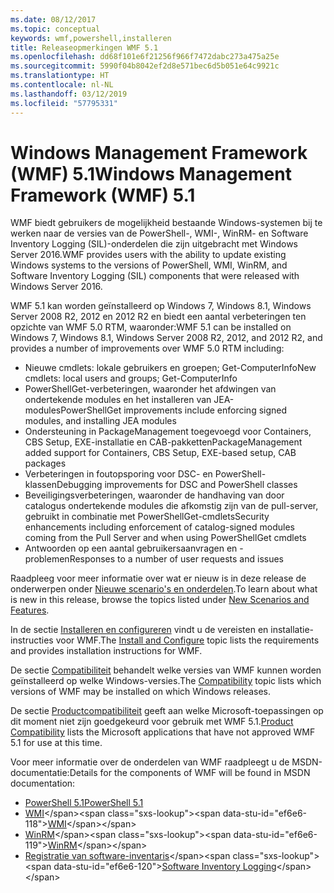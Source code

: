 ```yaml
---
ms.date: 08/12/2017
ms.topic: conceptual
keywords: wmf,powershell,installeren
title: Releaseopmerkingen WMF 5.1
ms.openlocfilehash: dd68f101e6f21256f966f7472dabc273a475a25e
ms.sourcegitcommit: 5990f04b8042ef2d8e571bec6d5b051e64c9921c
ms.translationtype: HT
ms.contentlocale: nl-NL
ms.lasthandoff: 03/12/2019
ms.locfileid: "57795331"
---
```

# <a name="windows-management-framework-wmf-51"></a><span data-ttu-id="ef6e6-103">Windows Management Framework (WMF) 5.1</span><span class="sxs-lookup"><span data-stu-id="ef6e6-103">Windows Management Framework (WMF) 5.1</span></span>

<span data-ttu-id="ef6e6-104">WMF biedt gebruikers de mogelijkheid bestaande Windows-systemen bij te werken naar de versies van de PowerShell-, WMI-, WinRM- en Software Inventory Logging (SIL)-onderdelen die zijn uitgebracht met Windows Server 2016.</span><span class="sxs-lookup"><span data-stu-id="ef6e6-104">WMF provides users with the ability to update existing Windows systems to the versions of PowerShell, WMI, WinRM, and Software Inventory Logging (SIL) components that were released with Windows Server 2016.</span></span>

<span data-ttu-id="ef6e6-105">WMF 5.1 kan worden geïnstalleerd op Windows 7, Windows 8.1, Windows Server 2008 R2, 2012 en 2012 R2 en biedt een aantal verbeteringen ten opzichte van WMF 5.0 RTM, waaronder:</span><span class="sxs-lookup"><span data-stu-id="ef6e6-105">WMF 5.1 can be installed on Windows 7, Windows 8.1, Windows Server 2008 R2, 2012, and 2012 R2, and provides a number of improvements over WMF 5.0 RTM including:</span></span>

- <span data-ttu-id="ef6e6-106">Nieuwe cmdlets: lokale gebruikers en groepen; Get-ComputerInfo</span><span class="sxs-lookup"><span data-stu-id="ef6e6-106">New cmdlets: local users and groups; Get-ComputerInfo</span></span>
- <span data-ttu-id="ef6e6-107">PowerShellGet-verbeteringen, waaronder het afdwingen van ondertekende modules en het installeren van JEA-modules</span><span class="sxs-lookup"><span data-stu-id="ef6e6-107">PowerShellGet improvements include enforcing signed modules, and installing JEA modules</span></span>
- <span data-ttu-id="ef6e6-108">Ondersteuning in PackageManagement toegevoegd voor Containers, CBS Setup, EXE-installatie en CAB-pakketten</span><span class="sxs-lookup"><span data-stu-id="ef6e6-108">PackageManagement added support for Containers, CBS Setup, EXE-based setup, CAB packages</span></span>
- <span data-ttu-id="ef6e6-109">Verbeteringen in foutopsporing voor DSC- en PowerShell-klassen</span><span class="sxs-lookup"><span data-stu-id="ef6e6-109">Debugging improvements for DSC and PowerShell classes</span></span>
- <span data-ttu-id="ef6e6-110">Beveiligingsverbeteringen, waaronder de handhaving van door catalogus ondertekende modules die afkomstig zijn van de pull-server, gebruikt in combinatie met PowerShellGet-cmdlets</span><span class="sxs-lookup"><span data-stu-id="ef6e6-110">Security enhancements including enforcement of catalog-signed modules coming from the Pull Server and when using PowerShellGet cmdlets</span></span>
- <span data-ttu-id="ef6e6-111">Antwoorden op een aantal gebruikersaanvragen en -problemen</span><span class="sxs-lookup"><span data-stu-id="ef6e6-111">Responses to a number of user requests and issues</span></span>

<span data-ttu-id="ef6e6-112">Raadpleeg voor meer informatie over wat er nieuw is in deze release de onderwerpen onder [Nieuwe scenario's en onderdelen](https://docs.microsoft.com/powershell/wmf/5.1/scenarios-features).</span><span class="sxs-lookup"><span data-stu-id="ef6e6-112">To learn about what is new in this release, browse the topics listed under [New Scenarios and Features](https://docs.microsoft.com/powershell/wmf/5.1/scenarios-features).</span></span>

<span data-ttu-id="ef6e6-113">In de sectie [Installeren en configureren](https://docs.microsoft.com/powershell/wmf/5.1/install-configure) vindt u de vereisten en installatie-instructies voor WMF.</span><span class="sxs-lookup"><span data-stu-id="ef6e6-113">The [Install and Configure](https://docs.microsoft.com/powershell/wmf/5.1/install-configure) topic lists the requirements and provides installation instructions for WMF.</span></span>

<span data-ttu-id="ef6e6-114">De sectie [Compatibiliteit](https://docs.microsoft.com/powershell/wmf/5.1/compatibility) behandelt welke versies van WMF kunnen worden geïnstalleerd op welke Windows-versies.</span><span class="sxs-lookup"><span data-stu-id="ef6e6-114">The [Compatibility](https://docs.microsoft.com/powershell/wmf/5.1/compatibility) topic lists which versions of WMF may be installed on which Windows releases.</span></span>

<span data-ttu-id="ef6e6-115">De sectie [Productcompatibiliteit](https://docs.microsoft.com/powershell/wmf/5.1/productincompat) geeft aan welke Microsoft-toepassingen op dit moment niet zijn goedgekeurd voor gebruik met WMF 5.1.</span><span class="sxs-lookup"><span data-stu-id="ef6e6-115">[Product Compatibility](https://docs.microsoft.com/powershell/wmf/5.1/productincompat) lists the Microsoft applications that have not approved WMF 5.1 for use at this time.</span></span>

<span data-ttu-id="ef6e6-116">Voor meer informatie over de onderdelen van WMF raadpleegt u de MSDN-documentatie:</span><span class="sxs-lookup"><span data-stu-id="ef6e6-116">Details for the components of WMF will be found in MSDN documentation:</span></span>

- [<span data-ttu-id="ef6e6-117">PowerShell 5.1</span><span class="sxs-lookup"><span data-stu-id="ef6e6-117">PowerShell 5.1</span></span>](https://docs.microsoft.com/powershell/)
- <span data-ttu-id="ef6e6-118">[WMI](https://msdn.microsoft.com/library/jj152383(v=vs.85).aspx)</span><span class="sxs-lookup"><span data-stu-id="ef6e6-118">[WMI](https://msdn.microsoft.com/library/jj152383(v=vs.85).aspx)</span></span>
- <span data-ttu-id="ef6e6-119">[WinRM](https://msdn.microsoft.com/library/aa384426(v=vs.85).aspx)</span><span class="sxs-lookup"><span data-stu-id="ef6e6-119">[WinRM](https://msdn.microsoft.com/library/aa384426(v=vs.85).aspx)</span></span>
- <span data-ttu-id="ef6e6-120">[Registratie van software-inventaris](https://technet.microsoft.com/library/dn383584(v=ws.11).aspx)</span><span class="sxs-lookup"><span data-stu-id="ef6e6-120">[Software Inventory Logging](https://technet.microsoft.com/library/dn383584(v=ws.11).aspx)</span></span>
